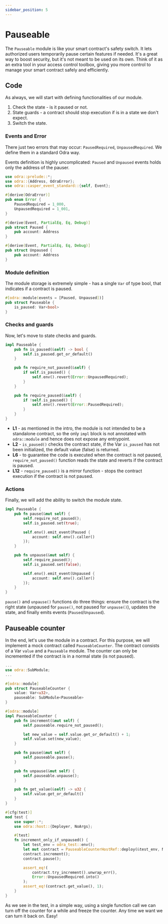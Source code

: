```yaml
---
sidebar_position: 5
---
```


# Pauseable

The `Pauseable` module is like your smart contract's safety switch. It lets authorized users temporarily pause certain features if needed. It's a great way to boost security, but it's not meant to be used on its own. Think of it as an extra tool in your access control toolbox, giving you more control to manage your smart contract safely and efficiently.

## Code

As always, we will start with defining functionalities of our module.

1. Check the state - is it paused or not.
2. State guards - a contract should stop execution if is in a state we don't expect.
3. Switch the state.
   
### Events and Error

There just two errors that may occur: `PausedRequired`, `UnpausedRequired`. We define them in a standard Odra way.

Events definition is highly uncomplicated: `Paused` and `Unpaused` events holds only the address of the pauser.

```rust title=pauseable.rs showLineNumbers
use odra::prelude::*;
use odra::{Address, OdraError};
use odra::casper_event_standard::{self, Event};

#[derive(OdraError)]
pub enum Error {
    PausedRequired = 1_000,
    UnpausedRequired = 1_001,
}

#[derive(Event, PartialEq, Eq, Debug)]
pub struct Paused {
    pub account: Address
}

#[derive(Event, PartialEq, Eq, Debug)]
pub struct Unpaused {
    pub account: Address
}
```

### Module definition

The module storage is extremely simple - has a single `Var` of type bool, that indicates if a contract is paused.

```rust title=pauseable.rs showLineNumbers
#[odra::module(events = [Paused, Unpaused])]
pub struct Pauseable {
    is_paused: Var<bool>
}
```

### Checks and guards

Now, let's move to state checks and guards.

```rust title=pauseable.rs showLineNumbers
impl Pauseable {
    pub fn is_paused(&self) -> bool {
        self.is_paused.get_or_default()
    }

    pub fn require_not_paused(&self) {
        if self.is_paused() {
            self.env().revert(Error::UnpausedRequired);
        }
    }

    pub fn require_paused(&self) {
        if !self.is_paused() {
            self.env().revert(Error::PausedRequired);
        }
    }
}
```
* **L1** - as mentioned in the intro, the module is not intended to be a standalone contract, so the only `impl` block is not annotated with `odra::module` and hence does not expose any entrypoint.
* **L2** - `is_paused()` checks the contract state, if the Var `is_paused` has not been initialized, the default value (false) is returned.
* **L6** - to guarantee the code is executed when the contract is not paused, `require_not_paused()` function reads the state and reverts if the contract is paused. 
* **L12** - `require_paused()` is a mirror function - stops the contract execution if the contract is not paused.

### Actions

Finally, we will add the ability to switch the module state.

```rust title=pauseable.rs showLineNumbers
impl Pauseable {
    pub fn pause(&mut self) {
        self.require_not_paused();
        self.is_paused.set(true);

        self.env().emit_event(Paused {
            account: self.env().caller()
        });
    }

    pub fn unpause(&mut self) {
        self.require_paused();
        self.is_paused.set(false);

        self.env().emit_event(Unpaused {
            account: self.env().caller()
        });
    }
}
```

`pause()` and `unpause()` functions do three things: ensure the contract is the right state (unpaused for `pause()`, not paused for `unpause()`), updates the state, and finally emits events (`Paused`/`Unpaused`).


## Pauseable counter

In the end, let's use the module in a contract. For this purpose, we will implement a mock contract called `PauseableCounter`. The contract consists of a Var `value` and a `Pauseable` module. The counter can only be incremented if the contract is in a normal state (is not paused).

```rust title=pauseable.rs showLineNumbers
...
use odra::SubModule;
...

#[odra::module]
pub struct PauseableCounter {
    value: Var<u32>,
    pauseable: SubModule<Pauseable>
}

#[odra::module]
impl PauseableCounter {
    pub fn increment(&mut self) {
        self.pauseable.require_not_paused();

        let new_value = self.value.get_or_default() + 1;
        self.value.set(new_value);
    }

    pub fn pause(&mut self) {
        self.pauseable.pause();
    }

    pub fn unpause(&mut self) {
        self.pauseable.unpause();
    }

    pub fn get_value(&self) -> u32 {
        self.value.get_or_default()
    }
}

#[cfg(test)]
mod test {
    use super::*;
    use odra::host::{Deployer, NoArgs};

    #[test]
    fn increment_only_if_unpaused() {
        let test_env = odra_test::env();
        let mut contract = PauseableCounterHostRef::deploy(&test_env, NoArgs);
        contract.increment();
        contract.pause();

        assert_eq!(
            contract.try_increment().unwrap_err(),
            Error::UnpausedRequired.into()
        );
        assert_eq!(contract.get_value(), 1);
    }
}
```

As we see in the test, in a simple way, using a single function call we can turn off the counter for a while and freeze the counter. Any time we want we can turn it back on. Easy!